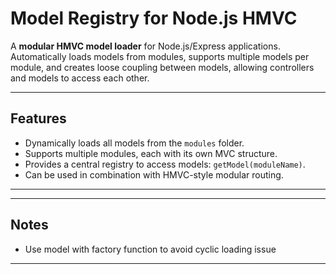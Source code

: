 # Model Registry for Node.js HMVC

A **modular HMVC model loader** for Node.js/Express applications.
Automatically loads models from modules, supports multiple models per module, and creates loose coupling between models, allowing controllers and models to access each other.

---

## Features

* Dynamically loads all models from the `modules` folder.
* Supports multiple modules, each with its own MVC structure.
* Provides a central registry to access models: `getModel(moduleName)`.
* Can be used in combination with HMVC-style modular routing.

---
---

## Notes

* Use model with factory function to avoid cyclic loading issue

---
